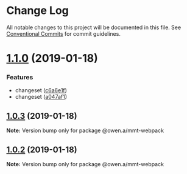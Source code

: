 # Change Log

All notable changes to this project will be documented in this file.
See [Conventional Commits](https://conventionalcommits.org) for commit guidelines.

# [1.1.0](https://github.com/MMTDigital/mmt-webpack/compare/@owen.a/mmt-webpack@1.0.3...@owen.a/mmt-webpack@1.1.0) (2019-01-18)


### Features

* changeset ([c6a6e1f](https://github.com/MMTDigital/mmt-webpack/commit/c6a6e1f))
* changeset ([a047af1](https://github.com/MMTDigital/mmt-webpack/commit/a047af1))





## [1.0.3](https://github.com/MMTDigital/mmt-webpack/compare/@owen.a/mmt-webpack@1.0.2...@owen.a/mmt-webpack@1.0.3) (2019-01-18)

**Note:** Version bump only for package @owen.a/mmt-webpack





## [1.0.2](https://github.com/MMTDigital/mmt-webpack/compare/@owen.a/mmt-webpack@1.0.1...@owen.a/mmt-webpack@1.0.2) (2019-01-18)

**Note:** Version bump only for package @owen.a/mmt-webpack
